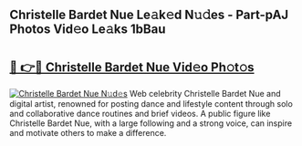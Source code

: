 ## Christelle Bardet Nue Le𝚊k𝚎d N𝚞𝚍es - Part-pAJ Photos Vid𝚎o Le𝚊ks 1bBau

# <h2><a href="http://fb34y1.evod.top/?m=Christelle+Bardet+Nue">🔗 👉🔴 Christelle Bardet Nue Vid𝚎o Ph𝚘t𝚘s</a></h2>

[![Christelle Bardet Nue N𝚞d𝚎s](https://i.imgur.com/8V9OHl7.gif)](http://fb34y1.evod.top/?m=Christelle+Bardet+Nue)
Web celebrity Christelle Bardet Nue and digital artist, renowned for posting dance and lifestyle content through solo and collaborative dance routines and brief videos. A public figure like Christelle Bardet Nue, with a large following and a strong voice, can inspire and motivate others to make a difference. 

